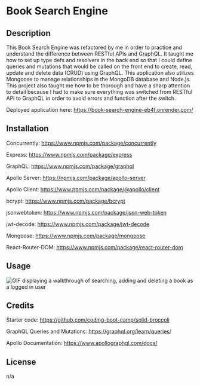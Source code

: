 # Book Search Engine

## Description
This Book Search Engine was refactored by me in order to practice and understand the difference between RESTful APIs and GraphQL. It taught me how to set up type defs and resolvers in the back end so that I could define queries and mutations that would be called on the front end to create, read, update and delete data (CRUD) using GraphQL. This application also utilizes Mongoose to manage relationships in the MongoDB database and Node.js. This project also taught me how to be thorough and have a sharp attention to detail because I had to make sure everything was switched from RESTful API to GraphQL in order to avoid errors and function after the switch.

Deployed application here: https://book-search-engine-eb4f.onrender.com/

## Installation
Concurrently: https://www.npmjs.com/package/concurrently

Express: https://www.npmjs.com/package/express

GraphQL: https://www.npmjs.com/package/graphql

Apollo Server: https://npmjs.com/package/apollo-server

Apollo Client: https://www.npmjs.com/package/@apollo/client

bcrypt: https://www.npmjs.com/package/bcrypt

jsonwebtoken: https://www.npmjs.com/package/json-web-token

jwt-decode: https://www.npmjs.com/package/jwt-decode

Mongoose: https://www.npmjs.com/package/mongoose

React-Router-DOM: https://www.npmjs.com/package/react-router-dom

## Usage
![GIF displaying a walkthrough of searching, adding and deleting a book as a logged in user](./client/public/book-search-engine-walkthrough.gif)

## Credits
Starter code: https://github.com/coding-boot-camp/solid-broccoli

GraphQL Queries and Mutations: https://graphql.org/learn/queries/

Apollo Documentation: https://www.apollographql.com/docs/

## License
n/a